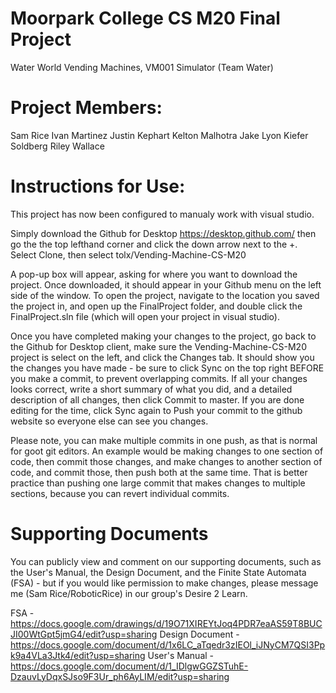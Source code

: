 # Moorpark College CS M20 Final Project
Water World Vending Machines, VM001 Simulator
(Team Water)

# Project Members:
Sam Rice
Ivan Martinez
Justin Kephart
Kelton Malhotra
Jake Lyon
Kiefer Soldberg
Riley Wallace

# Instructions for Use:
This project has now been configured to manualy work with visual studio.

Simply download the Github for Desktop https://desktop.github.com/ then go the the top lefthand corner and click the down arrow next to the +. Select Clone, then select tolx/Vending-Machine-CS-M20

A pop-up box will appear, asking for where you want to download the project. Once downloaded, it should appear in your Github menu on the left side of the window. To open the project, navigate to the location you saved the project in, and open up the FinalProject folder, and double click the FinalProject.sln file (which will open your project in visual studio).

Once you have completed making your changes to the project, go back to the Github for Desktop client, make sure the Vending-Machine-CS-M20 project is select on the left, and click the Changes tab. It should show you the changes you have made - be sure to click Sync on the top right BEFORE you make a commit, to prevent overlapping commits. If all your changes looks correct, write a short summary of what you did, and a detailed description of all changes, then click Commit to master. If you are done editing for the time, click Sync again to Push your commit to the github website so everyone else can see you changes.

Please note, you can make multiple commits in one push, as that is normal for goot git editors. An example would be making changes to one section of code, then commit those changes, and make changes to another section of code, and commit those, then push both at the same time. That is better practice than pushing one large commit that makes changes to multiple sections, because you can revert individual commits.

# Supporting Documents
You can publicly view and comment on our supporting documents, such as the User's Manual, the Design Document, and the Finite State Automata (FSA) - but if you would like permission to make changes, please message me (Sam Rice/RoboticRice) in our group's Desire 2 Learn.

FSA - https://docs.google.com/drawings/d/19O71XIREYtJoq4PDR7eaAS59T8BUCJI00WtGpt5jmG4/edit?usp=sharing
Design Document - https://docs.google.com/document/d/1x6LC_aTqedr3zIEOl_iJNyCM7QSI3Ppk9a4VLa3Jtk4/edit?usp=sharing
User's Manual - https://docs.google.com/document/d/1_IDlgwGGZSTuhE-DzauvLyDqxSJso9F3Ur_ph6AyLIM/edit?usp=sharing
